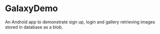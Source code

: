 # GalaxyDemo


An Android app to demonstrate sign up, login and gallery retrieving images stored in database as a blob.
